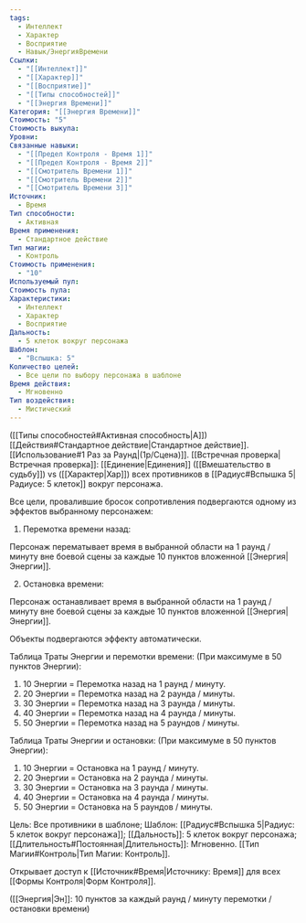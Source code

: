 ```yaml
---
tags:
  - Интеллект
  - Характер
  - Восприятие
  - Навык/ЭнергияВремени
Ссылки:
  - "[[Интеллект]]"
  - "[[Характер]]"
  - "[[Восприятие]]"
  - "[[Типы способностей]]"
  - "[[Энергия Времени]]"
Категория: "[[Энергия Времени]]"
Стоимость: "5"
Стоимость выкупа: 
Уровни: 
Связанные навыки:
  - "[[Предел Контроля - Время 1]]"
  - "[[Предел Контроля - Время 2]]"
  - "[[Смотритель Времени 1]]"
  - "[[Смотритель Времени 2]]"
  - "[[Смотритель Времени 3]]"
Источник:
  - Время
Тип способности:
  - Активная
Время применения:
  - Стандартное действие
Тип магии:
  - Контроль
Стоимость применения:
  - "10"
Используемый пул: 
Стоимость пула: 
Характеристики:
  - Интеллект
  - Характер
  - Восприятие
Дальность:
  - 5 клеток вокруг персонажа
Шаблон:
  - "Вспышка: 5"
Количество целей:
  - Все цели по выбору персонажа в шаблоне
Время действия:
  - Мгновенно
Тип воздействия:
  - Мистический
---
```

([[Типы способностей#Активная способность|А]]) [[Действия#Стандартное действие|Стандартное действие]]. [[Использование#1 Раз за Раунд|(1р/Сцена)]]. [[Встречная проверка|Встречная проверка]]: [[Единение|Единения]] ([[Вмешательство в  судьбу]]) vs ([[Характер|Хар]]) всех противников в [[Радиус#Вспышка 5|Радиусе: 5 клеток]] вокруг персонажа. 

Все цели, провалившие бросок сопротивления подвергаются одному из эффектов выбранному персонажем:

1. Перемотка времени назад:

Персонаж перематывает время в выбранной области на 1 раунд / минуту вне боевой сцены за каждые 10 пунктов вложенной [[Энергия|Энергии]]. 

2. Остановка времени:

Персонаж останавливает время в выбранной области на 1 раунд / минуту вне боевой сцены за каждые 10 пунктов вложенной [[Энергия|Энергии]]. 

Объекты подвергаются эффекту автоматически. 

Таблица Траты Энергии и перемотки времени:
(При максимуме в 50 пунктов Энергии):

1. 10 Энергии = Перемотка назад на 1 раунд / минуту.
2. 20 Энергии = Перемотка назад на 2 раунда / минуты.
3. 30 Энергии = Перемотка назад на 3 раунда / минуты. 
4. 40 Энергии = Перемотка назад на 4 раунда / минуты. 
5. 50 Энергии = Перемотка назад на 5 раундов / минуты. 

Таблица Траты Энергии и остановки:
(При максимуме в 50 пунктов Энергии):

1. 10 Энергии = Остановка на 1 раунд / минуту.
2. 20 Энергии = Остановка на 2 раунда / минуты.
3. 30 Энергии = Остановка на 3 раунда / минуты. 
4. 40 Энергии = Остановка на 4 раунда / минуты. 
5. 50 Энергии = Остановка на 5 раундов / минуты. 

Цель: Все противники в шаблоне; Шаблон: [[Радиус#Вспышка 5|Радиус: 5 клеток вокруг персонажа]]; [[Дальность]]: 5 клеток вокруг персонажа; [[Длительность#Постоянная|Длительность]]: Мгновенно. [[Тип Магии#Контроль|Тип Магии: Контроль]]. 

Открывает доступ к [[Источник#Время|Источнику: Время]] для всех [[Формы Контроля|Форм Контроля]]. 

([[Энергия|Эн]]: 10 пунктов за каждый раунд / минуту перемотки / остановки времени)